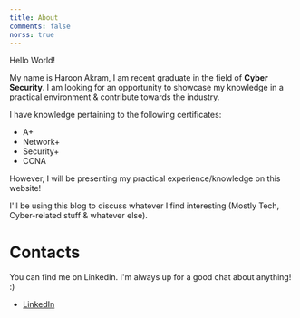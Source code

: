 ```yaml
---
title: About
comments: false
norss: true
---
```


Hello World! 

My name is Haroon Akram, I am recent graduate in the field of **Cyber Security**.
I am looking for an opportunity to showcase my knowledge in a practical environment & contribute towards the industry.

I have knowledge pertaining to the following certificates:
- A+ 
- Network+
- Security+
- CCNA 

However, I will be presenting my practical experience/knowledge on this website! 

I'll be using this blog to discuss whatever I find interesting (Mostly Tech, Cyber-related stuff & whatever else).

# Contacts
You can find me on LinkedIn. I'm always up for a good chat about anything! :)
- [LinkedIn](https://www.linkedin.com/in/haroon-akram/)
